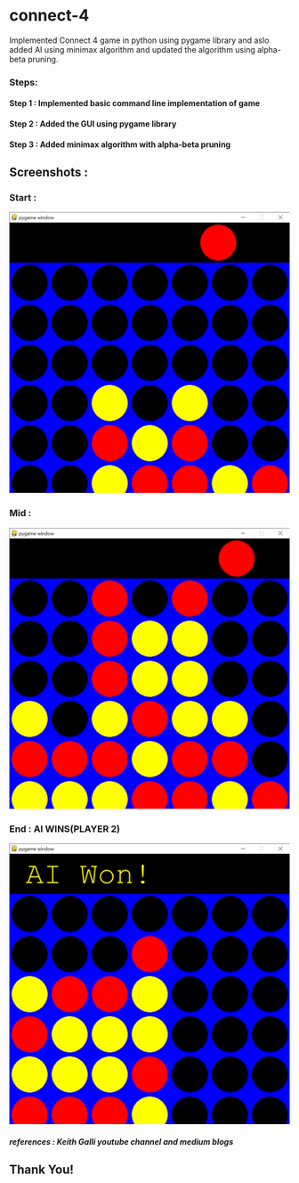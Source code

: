 # connect-4
 Implemented Connect 4 game in python using pygame library and aslo added AI using minimax algorithm and updated the algorithm using alpha-beta pruning.
### Steps:
#### Step 1 : Implemented basic command line implementation of game
#### Step 2 : Added the GUI using pygame library
#### Step 3 : Added minimax algorithm with alpha-beta pruning

## Screenshots :
### Start :
![Start](https://github.com/kapilbhise/connect-4/blob/master/pygame%20window%2003-07-2021%2016_21_59.png?raw=true)
### Mid :
![Mid](https://github.com/kapilbhise/connect-4/blob/master/pygame%20window%2003-07-2021%2016_22_47.png?raw=true)
### End : AI WINS(PLAYER 2)
![End](https://github.com/kapilbhise/connect-4/blob/master/pygame%20window%2003-07-2021%2016_41_10.png?raw=true)

##### references : Keith Galli youtube channel and medium blogs

## Thank You!

